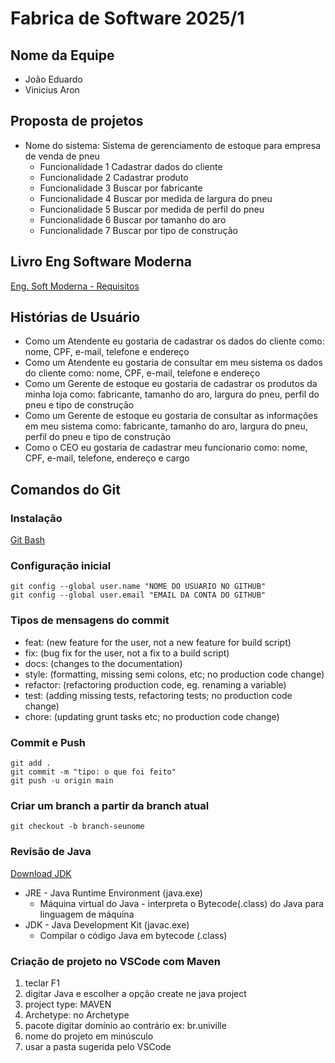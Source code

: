 # Fabrica de Software 2025/1

## Nome da Equipe
- João Eduardo
- Vinicius Aron

## Proposta de projetos

- Nome do sistema: Sistema de gerenciamento de estoque para empresa de venda de pneu
    - Funcionalidade 1 Cadastrar dados do cliente
    - Funcionalidade 2 Cadastrar produto
    - Funcionalidade 3 Buscar por fabricante
    - Funcionalidade 4 Buscar por medida de largura do pneu
    - Funcionalidade 5 Buscar por medida de perfil do pneu
    - Funcionalidade 6 Buscar por tamanho do aro
    - Funcionalidade 7 Buscar por tipo de construção

## Livro Eng Software Moderna
[Eng. Soft Moderna - Requisitos](https://engsoftmoderna.info/cap3.html)

## Histórias de Usuário
- Como um Atendente eu gostaria de cadastrar os dados do cliente como: nome, CPF, e-mail, telefone e endereço
- Como um Atendente eu gostaria de consultar em meu sistema os dados do cliente como: nome, CPF, e-mail, telefone e endereço
- Como um Gerente de estoque eu gostaria de cadastrar os produtos da minha loja como: fabricante, tamanho do aro, largura do pneu, perfil do pneu e tipo de construção
- Como um Gerente de estoque eu gostaria de consultar as informações em meu sistema como: fabricante, tamanho do aro, largura do pneu, perfil do pneu e tipo de construção
- Como o CEO eu gostaria de cadastrar meu funcionario como: nome, CPF, e-mail, telefone, endereço e cargo

## Comandos do Git

### Instalação
[Git Bash](https://git-scm.com/downloads)

### Configuração inicial

```
git config --global user.name "NOME DO USUARIO NO GITHUB"
git config --global user.email "EMAIL DA CONTA DO GITHUB"
```
### Tipos de mensagens do commit

- feat: (new feature for the user, not a new feature for build script)
- fix: (bug fix for the user, not a fix to a build script)
- docs: (changes to the documentation)
- style: (formatting, missing semi colons, etc; no production code change)
- refactor: (refactoring production code, eg. renaming a variable)
- test: (adding missing tests, refactoring tests; no production code change)
- chore: (updating grunt tasks etc; no production code change)

### Commit e Push

```
git add .
git commit -m "tipo: o que foi feito"
git push -u origin main
```

### Criar um branch a partir da branch atual
```
git checkout -b branch-seunome
```

### Revisão de Java

[Download JDK](https://adoptium.net/)

- JRE - Java Runtime Environment (java.exe)
  - Máquina virtual do Java - interpreta o Bytecode(.class) do Java para linguagem de máquina
- JDK - Java Development Kit (javac.exe)
  - Compilar o código Java em bytecode (.class)


### Criação de projeto no VSCode com Maven
1) teclar F1
2) digitar Java e escolher a opção create ne java project
3) project type: MAVEN
4) Archetype: no Archetype
5) pacote digitar domínio ao contrário ex: br.univille
6) nome do projeto em minúsculo
7) usar a pasta sugerida pelo VSCode